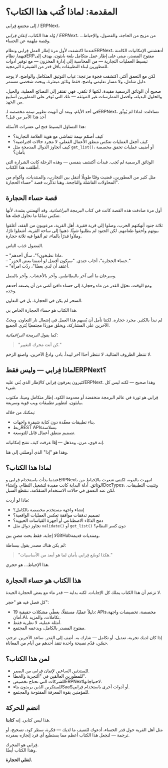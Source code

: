 
# المقدمة: لماذا كُتب هذا الكتاب؟

إلى مجتمع فِرابي / ERPNext،

وُلد هذا الكتاب، *إتقان فِرابي / ERPNext*، من مزيج من الحاجة، والفضول، والإحباط... وقصة ملهمة عن الحساء.

عندما اكتشفت لأول مرة إطار العمل فِرابي ونظامERPNext، أدهشتني الإمكانيات الكامنة فيهما. نظامERPمفتوح المصدر، مبني على إطار عمل متكامل بلغة بايثون، يهدف إلى تبسيط العمليات التجارية — من المحاسبة إلى إدارة المخزون — مع توفير أدوات للمطورين لبناء التطبيقات بأقل قدر من الشيفرة البرمجية.

لكن مع التعمق أكثر، اكتشفت فجوة مزعجة: غياب التوثيق المتكامل والواضح. لا يوجد دليل شامل، ولا مسار تعليمي واضح. فقط وثائق مبعثرة، وبحث شخصي مستمر.

صحيح أن الوثائق الرسمية مفيدة، لكنها لا تكفي. فهي تفتقر إلى النصائح العملية، والحيل، والحلول البديلة، وأفضل الممارسات غير الموثقة — تلك التي تُوفر على المطورين أسابيع من الجهد.

في أحد الأيام، وبعد أن أنهيت تطوير سِمة مخصصة لـERPNext، تساءلت: لماذا لم يُوثّق أحد هذا الأمر من قبل؟

هذا التساؤل البسيط فتح لي عشرات الأسئلة:

- كيف أصمّم سِمة تتماشى مع هوية العلامة التجارية؟
- كيف أجعل العمليات تعكس منطق الأعمال الفعلي، لا مجرد حالات افتراضية؟
- كيف أتجاوز الدوال المدمجة مثل `get_list()`، أو أضيف عمليات تحقق مخصصة بأمان؟

الوثائق الرسمية لم تُجب. فبدأت أكتشف بنفسي — وهذه الرحلة كانت الشرارة التي أطلقت هذا الكتاب.

مثل كثير من المطورين، قضيت وقتًا طويلًا أتنقل بين التجارب، والمنتديات، وأكوام من المحاولات الفاشلة والناجحة. وهنا تذكّرت قصة "حساء الحجارة".

## قصة حساء الحجارة

أول مرة صادفت هذه القصة كانت في كتاب *البرمجة البراغماتية*. وقد ألهمتني بشدة، لأنها تعكس تمامًا ما نحاول فعله هنا.

ثلاثة جنود أنهكتهم الحرب، وصلوا إلى قرية فقيرة. أهل القرية، مرعوبون من الفقد، أغلقوا بيوتهم وأخفوا طعامهم. لكن الجنود لم يطلبوا شيئًا. ذهبوا إلى ساحة القرية، أشعلوا نارًا، وملأوا قدرًا بالماء، ثم ألقوا فيه ثلاثة حجارة.

الفضول جَذب الناس.

– "ماذا تطبخون؟"، سأل أحدهم.  
– "حساء الحجارة"، أجاب جندي. "سيكون أفضل لو أضفنا بعض الجزر."  
– "أعتقد أن لدي بعضًا"، ردّت امرأة.

وسرعان ما أتى آخر بالبطاطس. وآخر بالأعشاب. وآخر بالبصل.

ومع الوقت، تحوّل القدر من ماء وحجارة إلى حساء دافئ أغنى من أن يصنعه أحدهم وحده.

السحر لم يكن في الحجارة. بل في التعاون.

هذا الكتاب هو حساء الحجارة الخاص بي.

لم نبدأ بالكثير. مجرد حجارة. لكننا نأمل أن يُسهم هذا العمل في إشعال نار التعاون، ويحثّ الآخرين على المشاركة، ويخلق موردًا مجتمعيًا يُثري الجميع.

كما يقول *البرمجة البراغماتية*:

> "كن أنت محرك التغيير."

لا تنتظر الظروف المثالية. لا تنتظر أحدًا آخر ليبدأ. بادر، وادعُ الآخرين، واصنع الزخم.

## لماذا فِرابي — وليس فقطERPNext؟

كثيرون يعرفون فِرابي كالإطار الذي بُني عليهERPNext. وهذا صحيح — لكنه ليس كل شيء.

فِرابي هو ثورة في عالم البرمجة منخفضة أو معدومة الكود. إطار متكامل وميتا، مكتوب ببايثون، لتطوير تطبيقات ويب قوية وسريعة.

يمكنك من خلاله:

- بناء تطبيقات معقّدة دون كتابة شيفرة واجهات.
- ربطREST APIsبسلاسة.
- تصميم منطق أعمال قابل للتوسعة.

إنه قوي، مرن، ومذهل — **إذا** عرفت كيف تفتح إمكانياته.

وهذا هو "إذا" الذي أوصلني إلى هنا.

## لماذا هذا الكتاب؟

عندما بدأت باستخدام فِرابي وERPNext، انبهرت بالقوة، لكنني شعرت بالإحباط من الوثائق. أدلة البداية كانت مفيدة لتشغيل النظام، وإنشاءDocTypes، وتثبيت التطبيقات. لكن عند التعمق في حالات الاستخدام المتقدّمة، تنقطع السبل.

ماذا لو أردت:

- إنشاء واجهة مستخدم مخصصة بالكامل؟
- تصميم تدفقات موافقة تعكس العمليات الواقعية؟
- دمج الذكاء الاصطناعي أو أجهزة القياسات الحيوية؟
- تجاوز دوال مثل `validate()` أو `get_list()` دون كسر النظام؟

لا إجابة. فقط بحث مضنٍ بينGitHubومنتديات قديمة.

لم يكن هناك مصدر يقول ببساطة:  
> "هكذا تُوسّع فِرابي بأمان لما هو أبعد من الأساسيات."

هذا الإحباط... هو حجري.

## هذا الكتاب هو حساء الحجارة

لا نزعم أن هذا الكتاب يملك كل الإجابات. لكنه بداية — قدر ماء مع بعض الحجارة الجيدة.

كل فصل فيه هو "حجر":

- 19 دليلاً عمليًا، مستقلًا، يغطّي مشكلات حقيقية: APIsمخصصة، تخصيصات واجهة، أمان،AI، تكاملات، والمزيد.
- أمثلة عملية، لا نظرية فقط.
- مفتوح المصدر بالكامل، ويدعمه المجتمع.

إذا كان لديك تجربة، تعديل، أو تكامل — شارك به. أضِف إلى القدر. ساعد الآخرين. ترجم، حسّن، قدّم نصيحة واحدة تنقذ أحدهم من أيام من المعاناة.

## لمن هذا الكتاب؟

- للمبتدئين الساعين لإتقان فِرابي من الصفر.
- للمطورين العالقين في "التجربة والخطأ".
- للشركات التي تحتاج تخصيصERPNextلاحتياجاتها.
- للمبتكرين الذين يريدون بناءSaaSأو أدوات أخرى باستخدام فِرابي.
- للمؤمنين بقوة المعرفة المفتوحة والمجتمع.

## انضم للحركة

هذا ليس كتابي. إنه **كتابنا**.

مثل أهل القرية حول قدر الحساء، أدعوك لتُضيف ما لديك — فكرة، سطر كود، تصحيح، أو ترجمة — لنجعل هذا الكتاب أعظم مما يستطيع أي فرد إنجازه بمفرده.

فِرابي هو المحرك.  
وهذا الكتاب أيضًا.

**لنغلي الحجارة.**